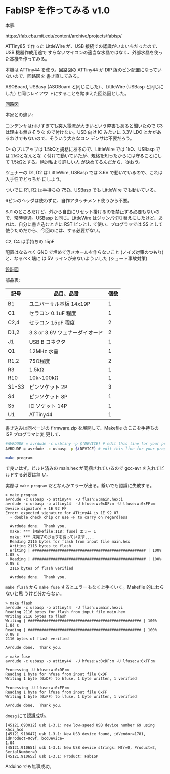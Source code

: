 # FabISP を作ってみる v1.0

本家:

https://fab.cba.mit.edu/content/archive/projects/fabisp/

ATTiny85 で作った LittleWire が、USB 接続での認識がいまいちだったので、USB 機器作成用途で
すらないマイコンの適当な水晶ではなく、外部水晶を使った本機を作ってみる。

本機は ATTiny44 を使う。回路図の ATTiny44 が DIP 版のピン配置になっていないので、回路図を
書き直してみる。

ASOBoard, USBasp (ASOBoard と同じにした) 、LittleWire (USBasp と同じにした) と同じレイアウ
トにすることを踏まえた回路図とした。

[回路図](./kicad/FabISP_DIY_1.0/FabISP_DIY_1.0.pdf)

本家との違い:

コンデンサは付けすぎても突入電流が大きいという弊害もあると聞いたので C3 は理由も無さそうな
ので付けない。USB 向け IC みたいに 3.3V LDO とかがあるわけでもないので、そういう大きなコン
デンサは不要だろう。

D- のプルアップは 1.5kΩと規格にあるので、LittleWire では 1kΩ、USBasp では 2kΩとなんとな
く付けて動いていたが、規格を知ったからには守ることにして 1.5kΩとする。絶対私より詳しい人
が決めてるんだから、従おう。

ツェナーの D1, D2 は LittleWire, USBasp では 3.6V で動いているので、これは入手性でどっちか
にしよう。

ついでに R1, R2 は手持ちの 75Ω。USBasp でも LittleWire でも動いている。

6ピンのヘッダは使わずに、自作アタッチメント使うから不要。

SJ1 のところだけど、外から自由にリセット掛けるのを禁止する必要もないので、常時導通。USBasp
と同じ。LittleWire はジャンパ切り替えにしたけど、あれは、自分に書き込むときに RST ピンとし
て使い、プログラマでは SS として使うためだから、今回のには、する必要がない。

C2, C4 は手持ちの 15pF

配置はなるべく GND で埋めて浮きホールを作らないこと (ノイズ対策のつもり) と、なるべく端に
は 5V ラインが来ないよういした (ショート事故対策)

[設計図](./librecad/FabISPDIY1.0.pdf)

部品表:

| 記号  | 品目、品番                     | 個数 |
|-------|--------------------------------|------|
| B1    | ユニバーサル基板 14x19P        | 1    |
| C1    | セラコン 0.1uF 程度            | 1    |
| C2,4  | セラコン 15pF 程度             | 2    |
| D1,2  | 3.3 or 3.6V ツェナーダイオード | 2    |
| J1    | USB B コネクタ                 | 1    |
| Q1    | 12MHz 水晶                     | 1    |
| R1,2  | 75Ω程度                        | 2    |
| R3    | 1.5kΩ                          | 1    |
| R10   | 10k~100kΩ                      | 1    |
| S1-S3 | ピンソケット 2P                | 3    |
| S4    | ピンソケット 8P                | 1    |
| S5    | IC ソケット 14P                | 1    |
| U1    | ATTiny44                       | 1    |

書き込みは同ページの firmware.zip を展開して、Makefile のここを手持ちの ISP プログラマに変
更して、

```sh
#AVRDUDE = avrdude -c usbtiny -p $(DEVICE) # edit this line for your programmer
AVRDUDE = avrdude -c usbasp -p $(DEVICE) # edit this line for your programmer
```

```sh
make program
```

で良いはず。ビルド済みの main.hex が同梱されているので gcc-avr を入れてビルドする必要は無
い。

実際は ``make program`` だとなんかエラーが出る。繋いでも認識に失敗する。

```
> make program
avrdude -c usbasp -p attiny44  -U flash:w:main.hex:i
avrdude -c usbasp -p attiny44  -U hfuse:w:0xDF:m -U lfuse:w:0xFF:m
Device signature = 1E 92 FF
Error: expected signature for ATtiny44 is 1E 92 07
  - double check chip or use -F to carry on regardless

  Avrdude done.  Thank you.
  make: *** [Makefile:118: fuse] エラー 1
  make: *** 未完了のジョブを待っています....
  Reading 2116 bytes for flash from input file main.hex
  Writing 2116 bytes to flash
  Writing | ################################################## | 100% 1.05 s
  Reading | ################################################## | 100% 0.88 s
  2116 bytes of flash verified

  Avrdude done.  Thank you.
```

``make flash`` から ``make fuse`` するとエラーもなく上手くいく。Makefile 的にわらないと思
うけど分からない。

```
> make flash
avrdude -c usbasp -p attiny44  -U flash:w:main.hex:i
Reading 2116 bytes for flash from input file main.hex
Writing 2116 bytes to flash
Writing | ################################################## | 100% 1.04 s
Reading | ################################################## | 100% 0.88 s
2116 bytes of flash verified

Avrdude done.  Thank you.
```

```
> make fuse
avrdude -c usbasp -p attiny44  -U hfuse:w:0xDF:m -U lfuse:w:0xFF:m

Processing -U hfuse:w:0xDF:m
Reading 1 byte for hfuse from input file 0xDF
Writing 1 byte (0xDF) to hfuse, 1 byte written, 1 verified

Processing -U lfuse:w:0xFF:m
Reading 1 byte for lfuse from input file 0xFF
Writing 1 byte (0xFF) to lfuse, 1 byte written, 1 verified

Avrdude done.  Thank you.
```

``dmesg`` にて認識成功。

```
[45121.693012] usb 1-3.1: new low-speed USB device number 69 using xhci_hcd
[45121.910647] usb 1-3.1: New USB device found, idVendor=1781, idProduct=0c9f, bcdDevice=
1.04
[45121.910651] usb 1-3.1: New USB device strings: Mfr=0, Product=2, SerialNumber=0
[45121.910652] usb 1-3.1: Product: FabISP
```

Arduino でも無事成功。
